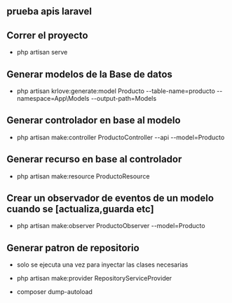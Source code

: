 ## prueba apis laravel

## Correr el proyecto
- php artisan serve

## Generar modelos de la Base de datos
- php artisan krlove:generate:model  Producto --table-name=producto --namespace=App\Models --output-path=Models

## Generar controlador en base al modelo
- php artisan make:controller ProductoController --api --model=Producto

## Generar recurso en base al controlador
- php artisan make:resource ProductoResource
  
## Crear un observador de eventos de un modelo cuando se [actualiza,guarda etc]
- php artisan make:observer ProductoObserver --model=Producto

## Generar patron de repositorio
- solo se ejecuta una vez para inyectar las clases necesarias

- php artisan make:provider RepositoryServiceProvider

- composer dump-autoload